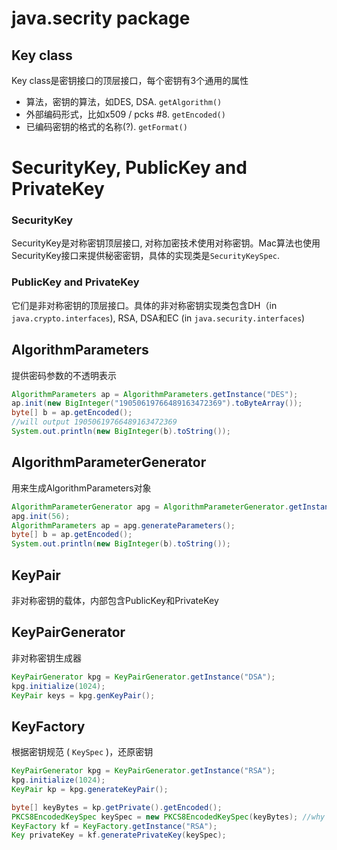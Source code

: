 # java.secrity package

## Key class 
Key class是密钥接口的顶层接口，每个密钥有3个通用的属性  

* 算法，密钥的算法，如DES, DSA. ```getAlgorithm()```
* 外部编码形式，比如x509 / pcks #8. ```getEncoded()```
* 已编码密钥的格式的名称(?). ```getFormat()```

# SecurityKey, PublicKey and PrivateKey  

### SecurityKey

SecurityKey是对称密钥顶层接口, 对称加密技术使用对称密钥。Mac算法也使用SecurityKey接口来提供秘密密钥，具体的实现类是```SecurityKeySpec```.

### PublicKey and PrivateKey

它们是非对称密钥的顶层接口。具体的非对称密钥实现类包含DH（in ```java.crypto.interfaces```), RSA, DSA和EC (in ```java.security.interfaces```)

## AlgorithmParameters

提供密码参数的不透明表示 

```java
AlgorithmParameters ap = AlgorithmParameters.getInstance("DES");
ap.init(new BigInteger("19050619766489163472369").toByteArray());
byte[] b = ap.getEncoded();
//will output 19050619766489163472369
System.out.println(new BigInteger(b).toString());
```

## AlgorithmParameterGenerator  

用来生成AlgorithmParameters对象  

```java
AlgorithmParameterGenerator apg = AlgorithmParameterGenerator.getInstance("DES");
apg.init(56);
AlgorithmParameters ap = apg.generateParameters();
byte[] b = ap.getEncoded();
System.out.println(new BigInteger(b).toString());
```

## KeyPair

非对称密钥的载体，内部包含PublicKey和PrivateKey

## KeyPairGenerator  

非对称密钥生成器

```java
KeyPairGenerator kpg = KeyPairGenerator.getInstance("DSA");
kpg.initialize(1024);
KeyPair keys = kpg.genKeyPair();
```

## KeyFactory 

根据密钥规范 ( ```KeySpec``` )，还原密钥  

```java
KeyPairGenerator kpg = KeyPairGenerator.getInstance("RSA");
kpg.initialize(1024);
KeyPair kp = kpg.generateKeyPair();

byte[] keyBytes = kp.getPrivate().getEncoded();
PKCS8EncodedKeySpec keySpec = new PKCS8EncodedKeySpec(keyBytes); //why is this spec
KeyFactory kf = KeyFactory.getInstance("RSA");
Key privateKey = kf.generatePrivateKey(keySpec);
```